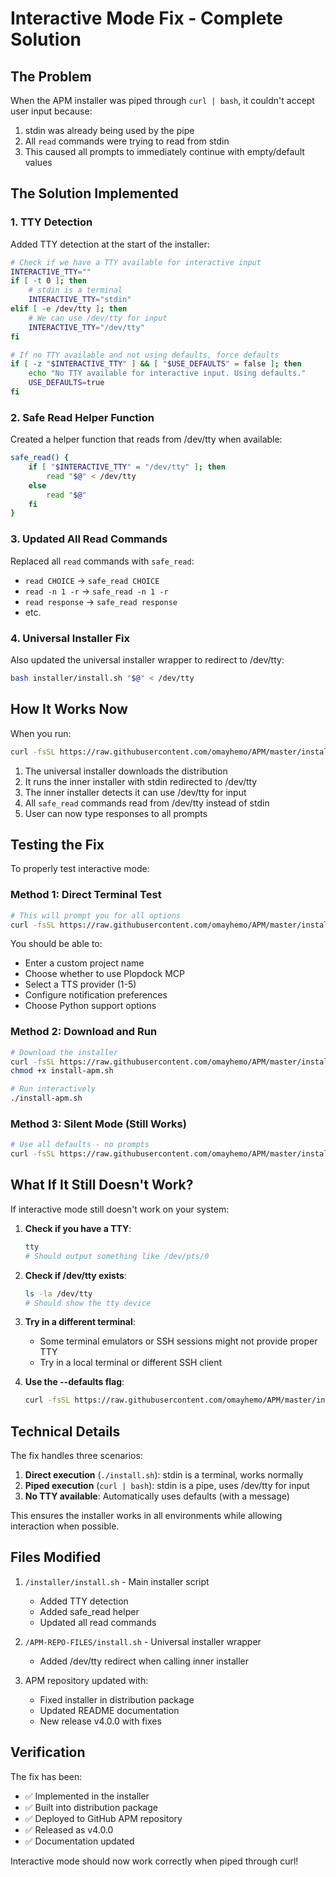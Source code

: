 # Interactive Mode Fix - Complete Solution

## The Problem
When the APM installer was piped through `curl | bash`, it couldn't accept user input because:
1. stdin was already being used by the pipe
2. All `read` commands were trying to read from stdin
3. This caused all prompts to immediately continue with empty/default values

## The Solution Implemented

### 1. TTY Detection
Added TTY detection at the start of the installer:
```bash
# Check if we have a TTY available for interactive input
INTERACTIVE_TTY=""
if [ -t 0 ]; then
    # stdin is a terminal
    INTERACTIVE_TTY="stdin"
elif [ -e /dev/tty ]; then
    # We can use /dev/tty for input
    INTERACTIVE_TTY="/dev/tty"
fi

# If no TTY available and not using defaults, force defaults
if [ -z "$INTERACTIVE_TTY" ] && [ "$USE_DEFAULTS" = false ]; then
    echo "No TTY available for interactive input. Using defaults."
    USE_DEFAULTS=true
fi
```

### 2. Safe Read Helper Function
Created a helper function that reads from /dev/tty when available:
```bash
safe_read() {
    if [ "$INTERACTIVE_TTY" = "/dev/tty" ]; then
        read "$@" < /dev/tty
    else
        read "$@"
    fi
}
```

### 3. Updated All Read Commands
Replaced all `read` commands with `safe_read`:
- `read CHOICE` → `safe_read CHOICE`
- `read -n 1 -r` → `safe_read -n 1 -r`
- `read response` → `safe_read response`
- etc.

### 4. Universal Installer Fix
Also updated the universal installer wrapper to redirect to /dev/tty:
```bash
bash installer/install.sh "$@" < /dev/tty
```

## How It Works Now

When you run:
```bash
curl -fsSL https://raw.githubusercontent.com/omayhemo/APM/master/install.sh | bash
```

1. The universal installer downloads the distribution
2. It runs the inner installer with stdin redirected to /dev/tty
3. The inner installer detects it can use /dev/tty for input
4. All `safe_read` commands read from /dev/tty instead of stdin
5. User can now type responses to all prompts

## Testing the Fix

To properly test interactive mode:

### Method 1: Direct Terminal Test
```bash
# This will prompt you for all options
curl -fsSL https://raw.githubusercontent.com/omayhemo/APM/master/install.sh | bash
```

You should be able to:
- Enter a custom project name
- Choose whether to use Plopdock MCP
- Select a TTS provider (1-5)
- Configure notification preferences
- Choose Python support options

### Method 2: Download and Run
```bash
# Download the installer
curl -fsSL https://raw.githubusercontent.com/omayhemo/APM/master/install.sh -o install-apm.sh
chmod +x install-apm.sh

# Run interactively
./install-apm.sh
```

### Method 3: Silent Mode (Still Works)
```bash
# Use all defaults - no prompts
curl -fsSL https://raw.githubusercontent.com/omayhemo/APM/master/install.sh | bash -s -- --defaults
```

## What If It Still Doesn't Work?

If interactive mode still doesn't work on your system:

1. **Check if you have a TTY**:
   ```bash
   tty
   # Should output something like /dev/pts/0
   ```

2. **Check if /dev/tty exists**:
   ```bash
   ls -la /dev/tty
   # Should show the tty device
   ```

3. **Try in a different terminal**:
   - Some terminal emulators or SSH sessions might not provide proper TTY
   - Try in a local terminal or different SSH client

4. **Use the --defaults flag**:
   ```bash
   curl -fsSL https://raw.githubusercontent.com/omayhemo/APM/master/install.sh | bash -s -- --defaults
   ```

## Technical Details

The fix handles three scenarios:

1. **Direct execution** (`./install.sh`): stdin is a terminal, works normally
2. **Piped execution** (`curl | bash`): stdin is a pipe, uses /dev/tty for input
3. **No TTY available**: Automatically uses defaults (with a message)

This ensures the installer works in all environments while allowing interaction when possible.

## Files Modified

1. `/installer/install.sh` - Main installer script
   - Added TTY detection
   - Added safe_read helper
   - Updated all read commands

2. `/APM-REPO-FILES/install.sh` - Universal installer wrapper
   - Added /dev/tty redirect when calling inner installer

3. APM repository updated with:
   - Fixed installer in distribution package
   - Updated README documentation
   - New release v4.0.0 with fixes

## Verification

The fix has been:
- ✅ Implemented in the installer
- ✅ Built into distribution package
- ✅ Deployed to GitHub APM repository
- ✅ Released as v4.0.0
- ✅ Documentation updated

Interactive mode should now work correctly when piped through curl!